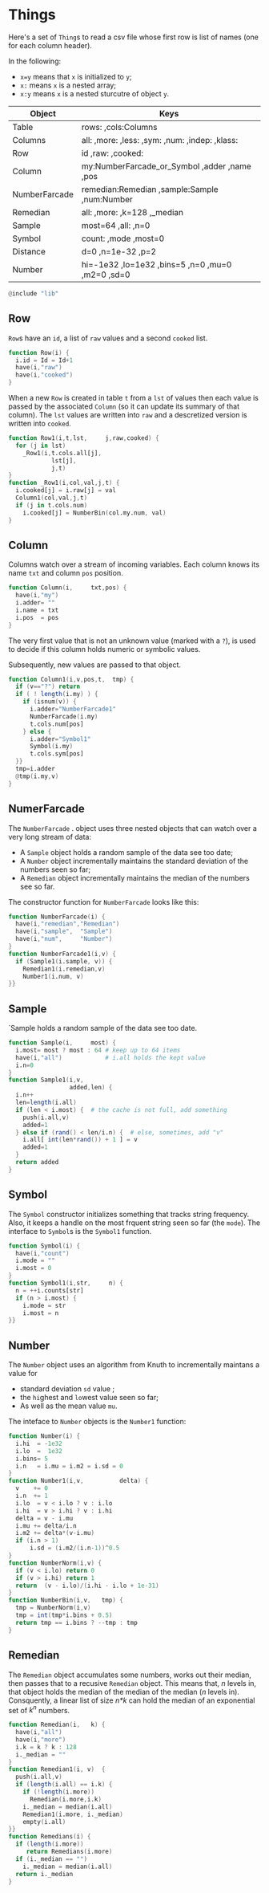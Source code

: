 
# Things 

Here's a set of `Thing`s to read a csv file
whose first row is  list of names (one for each
column header).

In the following:

- `x=y` means that `x` is initialized to `y`;
-  `x:` means `x` is a nested array;
- `x:y` means `x` is a nested sturcutre of object `y`.


Object       |  Keys
-------------|----------------------------------
Table        |  rows:  ,cols:Columns
Columns      |  all:   ,more:  ,less: ,sym: ,num: ,indep: ,klass:
Row          |  id        ,raw:    ,cooked:
Column       |  my:NumberFarcade_or_Symbol        ,adder     ,name ,pos
NumberFarcade|  remedian:Remedian    ,sample:Sample ,num:Number
Remedian     |  all:    ,more:  ,k=128   ,_median
Sample       |  most=64  ,all:   ,n=0
Symbol       |  count:  ,mode     ,most=0
Distance     |  d=0       ,n=1e-32  ,p=2
Number       |  hi=-1e32  ,lo=1e32  ,bins=5 ,n=0 ,mu=0 ,m2=0 ,sd=0


```awk 
@include "lib"
```


## Row

`Row`s have an `id`, a list of `raw` values and a second `cooked` list.

```awk 
function Row(i) {
  i.id = Id = Id+1
  have(i,"raw")
  have(i,"cooked")
}
```


When a new `Row` is created in table `t` from a `lst` of values
then each value is passed by the associated `Column` (so it can update
its summary of that column). The `lst` values are written into `raw`
and a descretized version is written into `cooked`.


```awk 
function Row1(i,t,lst,     j,raw,cooked) {
  for (j in lst) 
    _Row1(i,t.cols.all[j],
            lst[j],
            j,t)
}
function _Row1(i,col,val,j,t) {
  i.cooked[j] = i.raw[j] = val
  Column1(col,val,j,t)
  if (j in t.cols.num) 
    i.cooked[j] = NumberBin(col.my.num, val)
}
```


## Column

Columns watch over a stream of incoming variables.
Each column knows its name `txt` and column `pos` position.


```awk 
function Column(i,     txt,pos) {
  have(i,"my")
  i.adder= ""
  i.name = txt
  i.pos  = pos
}
```


The very first value that is not an unknown value (marked with a `?`),
is used to decide if this column holds numeric or symbolic values.

Subsequently, new values are passed to that object.


```awk 
function Column1(i,v,pos,t,  tmp) {
  if (v=="?") return
  if ( ! length(i.my) ) {
    if (isnum(v)) {
      i.adder="NumberFarcade1"
      NumberFarcade(i.my)
      t.cols.num[pos]
    } else {
      i.adder="Symbol1"
      Symbol(i.my)
      t.cols.sym[pos]
  }}
  tmp=i.adder
  @tmp(i.my,v)
}
```


## NumerFarcade

The `NumberFarcade` .
object uses three nested objects that  can watch over a very long stream of data:

- A `Sample` object holds a random sample of the data see too date;
- A `Number` object incrementally maintains the standard deviation of the numbers seen so far;
- A `Remedian` object incrementally maintains the median of the numbers see so far.

The constructor function for `NumberFarcade` looks like this:


```awk 
function NumberFarcade(i) {
  have(i,"remedian","Remedian")
  have(i,"sample",  "Sample")
  have(i,"num",     "Number")
}
function NumberFarcade1(i,v) {
  if (Sample1(i.sample, v)) {
    Remedian1(i.remedian,v)
    Number1(i.num, v)
}}
```


## Sample

`Sample  holds a random sample of the data see too date.


```awk 
function Sample(i,     most) {
  i.most= most ? most : 64 # keep up to 64 items
  have(i,"all")            # i.all holds the kept value
  i.n=0
}
function Sample1(i,v,    
                 added,len) {
  i.n++
  len=length(i.all)
  if (len < i.most) {  # the cache is not full, add something
    push(i.all,v)
    added=1
  } else if (rand() < len/i.n) {  # else, sometimes, add "v"
    i.all[ int(len*rand()) + 1 ] = v
    added=1
  }
  return added
}
```


## Symbol

The `Symbol` constructor initializes
something that tracks string frequency. Also, it keeps a handle
on the most frquent string seen so far (the `mode`).
The interface to `Symbol`s is the `Symbol1` function.


```awk 
function Symbol(i) {
  have(i,"count")
  i.mode = ""
  i.most = 0
}
function Symbol1(i,str,     n) {
  n = ++i.counts[str]
  if (n > i.most) {
    i.mode = str
    i.most = n
}}
```


## Number

The `Number` object uses an algorithm from Knuth to incrementally
maintans a value for

- standard deviation `sd` value ;
- the `hi`ghest and `lo`west value seen so far;
- As well as the mean value `mu`.

The inteface to `Number` objects is the `Number1` function:


```awk 
function Number(i) {
  i.hi  = -1e32
  i.lo  =  1e32
  i.bins= 5
  i.n   = i.mu = i.m2 = i.sd = 0
}
function Number1(i,v,          delta) {
  v    += 0
  i.n  += 1
  i.lo  = v < i.lo ? v : i.lo 
  i.hi  = v > i.hi ? v : i.hi 
  delta = v - i.mu
  i.mu += delta/i.n
  i.m2 += delta*(v-i.mu)
  if (i.n > 1)
	  i.sd = (i.m2/(i.n-1))^0.5
}
function NumberNorm(i,v) {
  if (v < i.lo) return 0
  if (v > i.hi) return 1
  return  (v - i.lo)/(i.hi - i.lo + 1e-31)
}
function NumberBin(i,v,   tmp) {
  tmp = NumberNorm(i,v)
  tmp = int(tmp*i.bins + 0.5) 
  return tmp == i.bins ? --tmp : tmp
}
```


## Remedian

The `Remedian` object accumulates some numbers, works out their median,
then passes that to a recusive `Remedian` object.  This means that,
_n_ levels in, that object holds the median of the median of the median (_n_
levels in). Consquently, a linear list of size _n*k_ can hold the median of
an exponential set of _k<sup>n</sup>_ numbers.


```awk 
function Remedian(i,   k) {
  have(i,"all")
  have(i,"more")
  i.k = k ? k : 128
  i._median = ""
}
function Remedian1(i, v)  {
  push(i.all,v)
  if (length(i.all) == i.k) {
    if (!length(i.more)) 
      Remedian(i.more,i.k)
    i._median = median(i.all)
    Remedian1(i.more, i._median)
    empty(i.all)
}}
function Remedians(i) {
  if (length(i.more))  
     return Remedians(i.more)
  if (i._median == "") 
    i._median = median(i.all)
  return i._median
}
```

